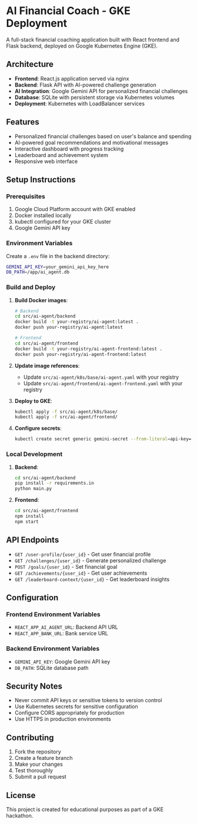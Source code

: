 # AI Financial Coach - GKE Deployment

A full-stack financial coaching application built with React frontend and Flask backend, deployed on Google Kubernetes Engine (GKE).

## Architecture

- **Frontend**: React.js application served via nginx
- **Backend**: Flask API with AI-powered challenge generation
- **AI Integration**: Google Gemini API for personalized financial challenges
- **Database**: SQLite with persistent storage via Kubernetes volumes
- **Deployment**: Kubernetes with LoadBalancer services

## Features

- Personalized financial challenges based on user's balance and spending
- AI-powered goal recommendations and motivational messages
- Interactive dashboard with progress tracking
- Leaderboard and achievement system
- Responsive web interface

## Setup Instructions

### Prerequisites

1. Google Cloud Platform account with GKE enabled
2. Docker installed locally
3. kubectl configured for your GKE cluster
4. Google Gemini API key

### Environment Variables

Create a `.env` file in the backend directory:

```bash
GEMINI_API_KEY=your_gemini_api_key_here
DB_PATH=/app/ai_agent.db
```

### Build and Deploy

1. **Build Docker images**:
   ```bash
   # Backend
   cd src/ai-agent/backend
   docker build -t your-registry/ai-agent:latest .
   docker push your-registry/ai-agent:latest

   # Frontend
   cd src/ai-agent/frontend
   docker build -t your-registry/ai-agent-frontend:latest .
   docker push your-registry/ai-agent-frontend:latest
   ```

2. **Update image references**:
   - Update `src/ai-agent/k8s/base/ai-agent.yaml` with your registry
   - Update `src/ai-agent/frontend/ai-agent-frontend.yaml` with your registry

3. **Deploy to GKE**:
   ```bash
   kubectl apply -f src/ai-agent/k8s/base/
   kubectl apply -f src/ai-agent/frontend/
   ```

4. **Configure secrets**:
   ```bash
   kubectl create secret generic gemini-secret --from-literal=api-key=your_gemini_api_key
   ```

### Local Development

1. **Backend**:
   ```bash
   cd src/ai-agent/backend
   pip install -r requirements.in
   python main.py
   ```

2. **Frontend**:
   ```bash
   cd src/ai-agent/frontend
   npm install
   npm start
   ```

## API Endpoints

- `GET /user-profile/{user_id}` - Get user financial profile
- `GET /challenges/{user_id}` - Generate personalized challenge
- `POST /goals/{user_id}` - Set financial goal
- `GET /achievements/{user_id}` - Get user achievements
- `GET /leaderboard-context/{user_id}` - Get leaderboard insights

## Configuration

### Frontend Environment Variables

- `REACT_APP_AI_AGENT_URL`: Backend API URL
- `REACT_APP_BANK_URL`: Bank service URL

### Backend Environment Variables

- `GEMINI_API_KEY`: Google Gemini API key
- `DB_PATH`: SQLite database path

## Security Notes

- Never commit API keys or sensitive tokens to version control
- Use Kubernetes secrets for sensitive configuration
- Configure CORS appropriately for production
- Use HTTPS in production environments

## Contributing

1. Fork the repository
2. Create a feature branch
3. Make your changes
4. Test thoroughly
5. Submit a pull request

## License

This project is created for educational purposes as part of a GKE hackathon.
